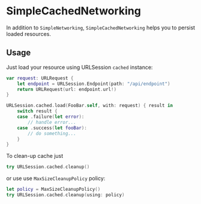 # SimpleCachedNetworking

In addition to `SimpleNetworking`, `SimpleCachedNetworking` helps you to persist loaded resources.  

## Usage
Just load your resource using URLSession `cached` instance:

```swift
var request: URLRequest {
    let endpoint = URLSession.Endpoint(path: "/api/endpoint")
    return URLRequest(url: endpoint.url!)
}

URLSession.cached.load(FooBar.self, with: request) { result in
    switch result {
    case .failure(let error):
        // handle error...
    case .success(let fooBar):
        // do something... 
    }
}
```

To clean-up cache just

```swift
try URLSession.cached.cleanup()
```

or use use `MaxSizeCleanupPolicy` policy:

```swift
let policy = MaxSizeCleanupPolicy()
try URLSession.cached.cleanup(using: policy)
```



